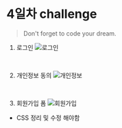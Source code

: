 # 4일차 challenge

> Don't forget to code your dream.

1. 로그인
   ![로그인](https://user-images.githubusercontent.com/68219145/161441028-f4eecad3-1cf8-44c6-9439-c1b12f3dc1cc.PNG)

<br>

2. 개인정보 동의
   ![개인정보](https://user-images.githubusercontent.com/68219145/161441030-d27bba7b-2721-4e22-a4f2-80a201e78b36.PNG)

<br>

3. 회원가입 폼
   ![회원가입](https://user-images.githubusercontent.com/68219145/161441031-085c8fcb-c15e-4a39-b6e4-a0139f6138f5.PNG)

- CSS 정리 및 수정 해야함
